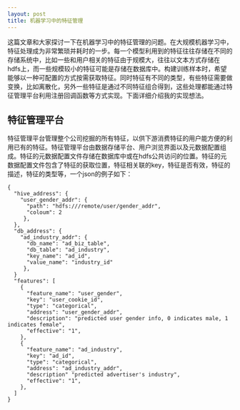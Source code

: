 ```yaml
---
layout: post
title: 机器学习中的特征管理
---
```


这篇文章和大家探讨一下在机器学习中的特征管理的问题。在大规模机器学习中，特征处理成为非常繁琐并耗时的一步。每一个模型利用到的特征往往存储在不同的存储系统中，比如一些和用户相关的特征由于规模大，往往以文本方式存储在hdfs上，而一些规模较小的特征可能是存储在数据库中。构建训练样本时，希望能够以一种可配置的方式按需获取特征。同时特征有不同的类型，有些特征需要做变换，比如离散化，另外一些特征是通过不同特征组合得到，这些处理都能通过特征管理平台利用注册回调函数等方式实现。下面详细介绍我的实现想法。

特征管理平台
----------------

特征管理平台管理整个公司挖掘的所有特征，以供下游消费特征的用户能方便的利用已有的特征。特征管理平台由数据存储平台、用户浏览界面以及元数据配置组成。特征的元数据配置文件存储在数据库中或在hdfs公共访问的位置。特征的元数据配置文件包含了特征的获取位置，特征相关联的key，特征是否有效，特征的描述，特征的类型等，一个json的例子如下：

	{ 
	  "hive_address": {
	    "user_gender_addr": {
	      "path": "hdfs:///remote/user/gender_addr",
	      "coloum": 2
	     },
	  },
	  "db_address": {
	    "ad_industry_addr": {
	      "db_name": "ad_biz_table",
	      "db_table": "ad_industry",
	      "key_name": "ad_id",
	      "value_name": "industry_id"
	     },
	  }
	  "features": [
	    {
	      "feature_name": "user_gender",
	      "key": "user_cookie_id",
	      "type": "categorical",
	      "address": "user_gender_addr",
	      "description": "predicted user gender info, 0 indicates male, 1 indicates female", 
	      "effective": "1",
	    },
	    {
	      "feature_name": "ad_industry",
	      "key": "ad_id",
	      "type": "categorical",
	      "address": "ad_industry_addr",
	      "description" "predicted advertiser's industry",
	      "effective": "1",
	    },
	  ]
	}
